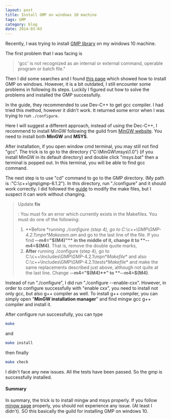 ```yaml
---
layout: post
title: Install GMP on windows 10 machine
tags: GMP
category: blog
date: 2014-03-03
---
```


Recently, I was trying to install [GMP library](https://gmplib.org/#DOWNLOAD) on my windows 10 machine.

The first problem that I was facing is 

>  'gcc' is not recognized as an internal or external command, operable program or batch file."

Then I did some searches and I found [this page](https://suchideas.com/journal/2007/7/installing-gmp-on-windows) which showed how to install GMP on windows. However, it is a bit outdated, I still encounter some problems in following its steps. Luckily I figured out how to solve the problems and installed the GMP successfully. 

<!--more-->

In the guide, they recommended to use Dev-C++ to get gcc compiler. I had tried this method, however it didn't work. It returned some error when I was trying to run ```./configure```. 

Here I will suggest a different approach, instead of using the Dec-C++, I recommend to install MinGW following the guild from [MinGW website](http://www.mingw.org/wiki/Getting_Started). You need to install both **MinGW** and **MSYS**. 

After installation, if you open window cmd terminal, you may still not find "gcc". The trick is to go to the directory ("C:\MinGW\msys\1.0\") (if you install MinGW in its default directory) and double click "msys.bat" then a terminal is popped out. In this terminal, you will be able to find gcc command.

The next step is to use "cd" command to go to the GMP directory. (My path is :"C:\c++\gmp\gmp-6.1.2\"). In this directory, run "./configure" and it should work correctly. I did followed the [guide](https://suchideas.com/journal/2007/7/installing-gmp-on-windows) to modify the make files, but I suspect it can work without changing.

> Update **fix**
>
> : You must  fix an error which currently exists in the Makefiles. You must do one of the following:
>
> 1. **Before **running ./configure (step 4), go to C:\c++\GMP\GMP-4.2.1\mpn\**Makeasm.am** and go to the last line of the file. If you find **--m4="$(M4)"** in the middle of it, change it to **--m4=$(M4)**. That is, remove the double quote marks,
> 2. **After** running ./configure (step 4), go to C:\c++\Includes\GMP\GMP-4.2.1\mpn\**Makefile** and also C:\c++\Includes\GMP\GMP-4.2.1\tests\**Makefile** and make the same replacements described just above, although not quite at the last line. Change **--m4="$(M4)**" to **--m4=$(M4)**.

Instead of run "./configure", I did run "./configure --enable-cxx". However, in order to configure successfully with "enable cxx", you need to install not only gcc, but also g++ compiler as well. To install g++ compiler, you can simply open "**MinGW installation manager**" and find mingw gcc g++ compiler and install it. 

After configure run successfully, you can type

```bash 
make
```

and 

```bash
make install
```

then finally

```bash
make check
```

I didn't face any new issues. All the tests have been passed. So the gmp is successfully installed.

#### Summary

In summary, the trick is to install mingw and msys properly. If you follow [mingw page](http://www.mingw.org/wiki/Getting_Started) properly, you should not experience any issue. (At least I didn't). SO this basically the guild for installing GMP on windows 10. 